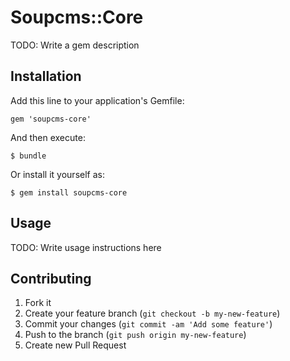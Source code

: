 # Soupcms::Core

TODO: Write a gem description

## Installation

Add this line to your application's Gemfile:

    gem 'soupcms-core'

And then execute:

    $ bundle

Or install it yourself as:

    $ gem install soupcms-core

## Usage

TODO: Write usage instructions here

## Contributing

1. Fork it
2. Create your feature branch (`git checkout -b my-new-feature`)
3. Commit your changes (`git commit -am 'Add some feature'`)
4. Push to the branch (`git push origin my-new-feature`)
5. Create new Pull Request
